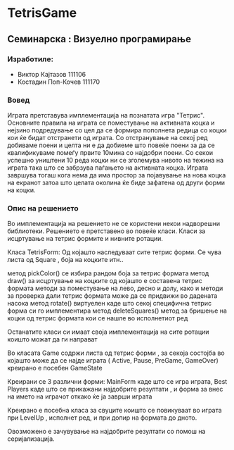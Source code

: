 TetrisGame
==========

## Семинарска : Визуелно програмирање
### Изработиле:
* Виктор Кајтазов 111106 
* Костадин Поп-Кочев 111170

### Вовед

  Играта претставува имплементација на познатата игра "Тетрис". Основните правила на играта се поместување на активната коцка и нејзино подредување со цел да се формира пополнета редица со коцки кои ќе бидат отстранети од играта. Со отстранување на секој ред добиваме поени и целта ни е да добиеме што повеќе поени за да се квалификуваме помеѓу првите 10мина со најдобри поени. Со секои успешно уништени 10 реда коцки ни се зголемува нивото на тежина на играта така што се забрзува паѓањето на активната коцка. Играта завршува тогаш кога нема да има простор за појавување на нова коцка на екранот затоа што целата околина ќе биде зафатена од други форми на коцки.

### Опис на решението

Во имплементација на решението не се користени некои надворешни библиотеки. Решението е претставено во повеќе класи.
Класи за исцртување на тетрис формите и нивните ротации.

Класа TetrisForm: Од којашто наследуваат сите тетрис форми. Се чува листа од Square , боја на коцките итн..

метод pickColor() се избира рандом боја за тетрис формата
метод draw()  за исцртување на коцките од којашто е составена тетрис формата
методи за поместување на лево, десно и долу, како и методи за проверка дали тетрис формата може да се придвижи во дадената насока
метод rotate() виртуелен каде што секој специфична тетрис форма си го имплементира
метод deleteSquares() метод за бришење на коцки од тетрис формата кои се нашле во исполнетиот ред

Останатите класи си имаат своја имплементација на сите ротации коишто можат да ги направат

Во класата Game содржи листа од тетрис форми , за секоја состојба во којашто може да се најде играта ( Active, Pause, PreGame, GameOver) креирано е посебен GameState

Креирани се 3 различни форми: MainForm  каде што се игра играта, Best Players каде што се прикажани најдобрите резултати , и форма за внес на името на играчот откако ќе ја заврши играта

Креирано е посебна класа за свуците коишто се повикуваат во играта при LevelUp , исполнет ред, и при допир на формата до дното.

Овозможено е зачувување на најдобрите резултати со помош на серијализација. 






